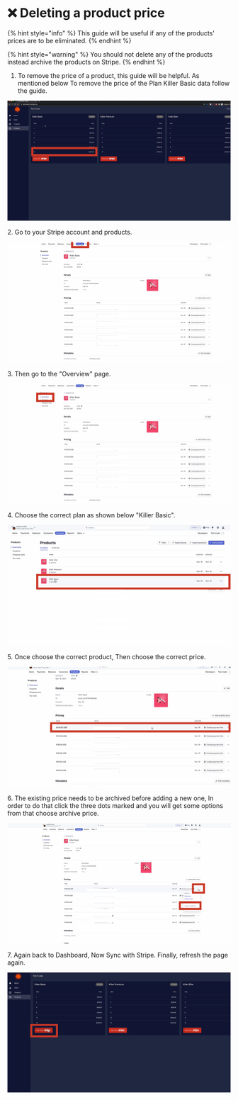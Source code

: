 # ❌ Deleting a product price

{% hint style="info" %}
This guide will be useful if any of the products' prices are to be eliminated.
{% endhint %}

{% hint style="warning" %}
You should not delete any of the products instead archive the products on Stripe.
{% endhint %}

1. To remove the price of a product, this guide will be helpful. As mentioned below To remove the price of the Plan Killer Basic data follow the guide.&#x20;

![](<../.gitbook/assets/Untitled design (24).png>)

2\. Go to your Stripe account and products.

![](<../.gitbook/assets/Untitled design (2) (2).png>)

3\. Then go to the "Overview" page.&#x20;

![](<../.gitbook/assets/Untitled design (1).png>)

4\. Choose the correct plan as shown below "Killer Basic".

![](<../.gitbook/assets/Untitled design (3) (6).png>)

5\. Once choose the correct product, Then choose the correct price.&#x20;

![](<../.gitbook/assets/Untitled design (4) (12).png>)

6\. The existing price needs to be archived before adding a new one, In order to do that click the three dots marked and you will get some options from that choose archive price.&#x20;

![](<../.gitbook/assets/Untitled design (7) (5).png>)

7\. Again back to Dashboard, Now Sync with Stripe. Finally, refresh the page again.&#x20;

![](<../.gitbook/assets/1 (2) (1).png>)
